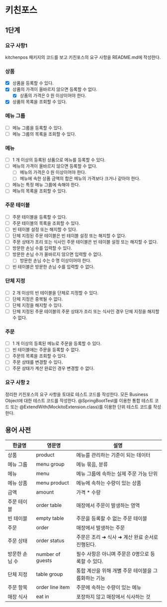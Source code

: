 # 키친포스

## 1단계

### 요구 사항1
kitchenpos 패키지의 코드를 보고 키친포스의 요구 사항을 README.md에 작성한다.

### 상품
-[x] 상품을 등록할 수 있다.
-[x] 상품의 가격이 올바르지 않으면 등록할 수 없다.
    -[x] 상품의 가격은 0 원 이상이어야 한다.
-[x] 상품의 목록을 조회할 수 있다.

### 메뉴 그룹
-[ ] 메뉴 그룹을 등록할 수 있다.
-[ ] 메뉴 그룹의 목록을 조회할 수 있다.

### 메뉴
-[ ] 1 개 이상의 등록된 상품으로 메뉴를 등록할 수 있다.
-[ ] 메뉴의 가격이 올바르지 않으면 등록할 수 없다.
    -[ ] 메뉴의 가격은 0 원 이상이어야 한다.
    -[ ] 메뉴에 속한 상품 금액의 합은 메뉴의 가격보다 크거나 같아야 한다.
-[ ] 메뉴는 특정 메뉴 그룹에 속해야 한다.
-[ ] 메뉴의 목록을 조회할 수 있다.

### 주문 테이블
-[ ] 주문 테이블을 등록할 수 있다.
-[ ] 주문 테이블의 목록을 조회할 수 있다.
-[ ] 빈 테이블 설정 또는 해지할 수 있다.
-[ ] 단체 지정된 주문 테이블은 빈 테이블 설정 또는 해지할 수 없다.
-[ ] 주문 상태가 조리 또는 식사인 주문 테이블은 빈 테이블 설정 또는 해지할 수 없다.
-[ ] 방문한 손님 수를 입력할 수 있다.
-[ ] 방문한 손님 수가 올바르지 않으면 입력할 수 없다.
    -[ ] 방문한 손님 수는 0 명 이상이어야 한다.
-[ ] 빈 테이블은 방문한 손님 수를 입력할 수 없다.

### 단체 지정
-[ ] 2 개 이상의 빈 테이블을 단체로 지정할 수 있다.
-[ ] 단체 지정은 중복될 수 없다.
-[ ] 단체 지정을 해지할 수 있다.
-[ ] 단체 지정된 주문 테이블의 주문 상태가 조리 또는 식사인 경우 단체 지정을 해지할 수 없다.

### 주문
-[ ] 1 개 이상의 등록된 메뉴로 주문을 등록할 수 있다.
-[ ] 빈 테이블에는 주문을 등록할 수 없다.
-[ ] 주문의 목록을 조회할 수 있다.
-[ ] 주문 상태를 변경할 수 있다.
-[ ] 주문 상태가 계산 완료인 경우 변경할 수 없다.

### 요구 사항 2
정리한 키친포스의 요구 사항을 토대로 테스트 코드를 작성한다. 
모든 Business Object에 대한 테스트 코드를 작성한다. 
@SpringBootTest를 이용한 통합 테스트 코드 또는 @ExtendWith(MockitoExtension.class)를 이용한 단위 테스트 코드를 작성한다.

## 용어 사전

| 한글명 | 영문명 | 설명 |
| --- | --- | --- |
| 상품 | product | 메뉴를 관리하는 기준이 되는 데이터 |
| 메뉴 그룹 | menu group | 메뉴 묶음, 분류 |
| 메뉴 | menu | 메뉴 그룹에 속하는 실제 주문 가능 단위 |
| 메뉴 상품 | menu product | 메뉴에 속하는 수량이 있는 상품 |
| 금액 | amount | 가격 * 수량 |
| 주문 테이블 | order table | 매장에서 주문이 발생하는 영역 |
| 빈 테이블 | empty table | 주문을 등록할 수 없는 주문 테이블 |
| 주문 | order | 매장에서 발생하는 주문 |
| 주문 상태 | order status | 주문은 조리 ➜ 식사 ➜ 계산 완료 순서로 진행된다. |
| 방문한 손님 수 | number of guests | 필수 사항은 아니며 주문은 0명으로 등록할 수 있다. |
| 단체 지정 | table group | 통합 계산을 위해 개별 주문 테이블을 그룹화하는 기능 |
| 주문 항목 | order line item | 주문에 속하는 수량이 있는 메뉴 |
| 매장 식사 | eat in | 포장하지 않고 매장에서 식사하는 것 |
